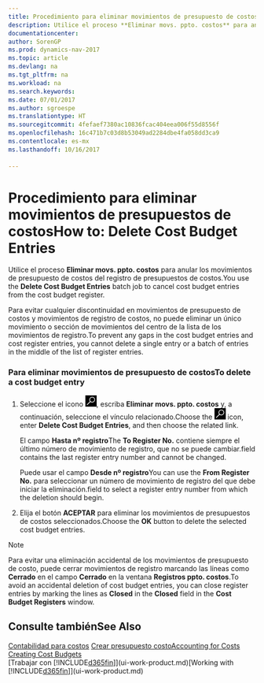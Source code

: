 ```yaml
---
title: Procedimiento para eliminar movimientos de presupuesto de costos
description: Utilice el proceso **Eliminar movs. ppto. costos** para anular los movimientos de presupuesto de costos del registro de presupuestos de costos.
documentationcenter: 
author: SorenGP
ms.prod: dynamics-nav-2017
ms.topic: article
ms.devlang: na
ms.tgt_pltfrm: na
ms.workload: na
ms.search.keywords: 
ms.date: 07/01/2017
ms.author: sgroespe
ms.translationtype: HT
ms.sourcegitcommit: 4fefaef7380ac10836fcac404eea006f55d8556f
ms.openlocfilehash: 16c471b7c03d8b53049ad2284dbe4fa058dd3ca9
ms.contentlocale: es-mx
ms.lasthandoff: 10/16/2017

---
```

# <a name="how-to-delete-cost-budget-entries"></a><span data-ttu-id="846e1-103">Procedimiento para eliminar movimientos de presupuestos de costos</span><span class="sxs-lookup"><span data-stu-id="846e1-103">How to: Delete Cost Budget Entries</span></span>
<span data-ttu-id="846e1-104">Utilice el proceso **Eliminar movs. ppto. costos** para anular los movimientos de presupuesto de costos del registro de presupuestos de costos.</span><span class="sxs-lookup"><span data-stu-id="846e1-104">You use the **Delete Cost Budget Entries** batch job to cancel cost budget entries from the cost budget register.</span></span>  

<span data-ttu-id="846e1-105">Para evitar cualquier discontinuidad en movimientos de presupuesto de costos y movimientos de registro de costos, no puede eliminar un único movimiento o sección de movimientos del centro de la lista de los movimientos de registro.</span><span class="sxs-lookup"><span data-stu-id="846e1-105">To prevent any gaps in the cost budget entries and cost register entries, you cannot delete a single entry or a batch of entries in the middle of the list of register entries.</span></span>  

### <a name="to-delete-a-cost-budget-entry"></a><span data-ttu-id="846e1-106">Para eliminar movimientos de presupuesto de costos</span><span class="sxs-lookup"><span data-stu-id="846e1-106">To delete a cost budget entry</span></span>  

1.  <span data-ttu-id="846e1-107">Seleccione el icono ![Buscar página o informe](media/ui-search/search_small.png "icono Buscar página o informe"), escriba **Eliminar movs. ppto. costos** y, a continuación, seleccione el vínculo relacionado.</span><span class="sxs-lookup"><span data-stu-id="846e1-107">Choose the ![Search for Page or Report](media/ui-search/search_small.png "Search for Page or Report icon") icon, enter **Delete Cost Budget Entries**, and then choose the related link.</span></span>  

    <span data-ttu-id="846e1-108">El campo **Hasta nº registro**</span><span class="sxs-lookup"><span data-stu-id="846e1-108">The **To Register No.**</span></span> <span data-ttu-id="846e1-109">contiene siempre el último número de movimiento de registro, que no se puede cambiar.</span><span class="sxs-lookup"><span data-stu-id="846e1-109">field contains the last register entry number and cannot be changed.</span></span>  

    <span data-ttu-id="846e1-110">Puede usar el campo **Desde nº registro**</span><span class="sxs-lookup"><span data-stu-id="846e1-110">You can use the **From Register No.**</span></span> <span data-ttu-id="846e1-111">para seleccionar un número de movimiento de registro del que debe iniciar la eliminación.</span><span class="sxs-lookup"><span data-stu-id="846e1-111">field to select a register entry number from which the deletion should begin.</span></span>  
2.  <span data-ttu-id="846e1-112">Elija el botón **ACEPTAR** para eliminar los movimientos de presupuestos de costos seleccionados.</span><span class="sxs-lookup"><span data-stu-id="846e1-112">Choose the **OK** button to delete the selected cost budget entries.</span></span>  

> [!NOTE]  
>  <span data-ttu-id="846e1-113">Para evitar una eliminación accidental de los movimientos de presupuesto de costo, puede cerrar movimientos de registro marcando las líneas como **Cerrado** en el campo **Cerrado** en la ventana **Registros ppto. costos**.</span><span class="sxs-lookup"><span data-stu-id="846e1-113">To avoid an accidental deletion of cost budget entries, you can close register entries by marking the lines as **Closed** in the **Closed** field in the **Cost Budget Registers** window.</span></span>  

## <a name="see-also"></a><span data-ttu-id="846e1-114">Consulte también</span><span class="sxs-lookup"><span data-stu-id="846e1-114">See Also</span></span>  
<span data-ttu-id="846e1-115">[Contabilidad para costos](finance-manage-cost-accounting.md)
[Crear presupuesto costo](finance-create-cost-budgets.md)</span><span class="sxs-lookup"><span data-stu-id="846e1-115">[Accounting for Costs](finance-manage-cost-accounting.md)
[Creating Cost Budgets](finance-create-cost-budgets.md)</span></span>  
<span data-ttu-id="846e1-116">[Trabajar con [!INCLUDE[d365fin](includes/d365fin_md.md)]](ui-work-product.md)</span><span class="sxs-lookup"><span data-stu-id="846e1-116">[Working with [!INCLUDE[d365fin](includes/d365fin_md.md)]](ui-work-product.md)</span></span>

